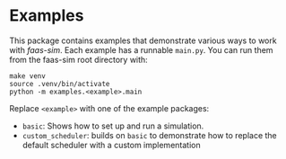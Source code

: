 Examples
========

This package contains examples that demonstrate various ways to work with *faas-sim*.
Each example has a runnable `main.py`.
You can run them from the faas-sim root directory with:

    make venv
    source .venv/bin/activate
    python -m examples.<example>.main

Replace `<example>` with one of the example packages:

* `basic`: Shows how to set up and run a simulation.
* `custom_scheduler`: builds on `basic` to demonstrate how to replace the default scheduler with a custom implementation
